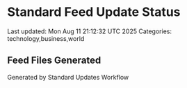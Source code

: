 # Standard Feed Update Status
Last updated: Mon Aug 11 21:12:32 UTC 2025
Categories: technology,business,world

## Feed Files Generated

Generated by Standard Updates Workflow
